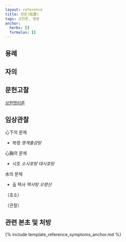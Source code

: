 ```yaml
---
layout: reference
title: 현훈(眩暈)
tags: 상한론, 병증
anchor:
  herbs: []
  formulas: []
---
```



## 용례



## 자의




## 문헌고찰

[상한명리론]({{site.baseurl}}/reference/Books/Etc/상한명리론#두현)

## 임상관찰

心下의 문제
* 복령 _영계출감탕_

心胸의 문제
* 시호 _소시호탕 대시호탕_

水의 문제
* 출 택사 _택사탕 오령산_

〔호소〕



〔관찰〕




## 관련 본초 및 처방


{% include template_reference_symptoms_anchor.md %}
